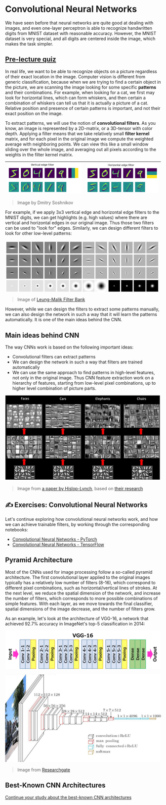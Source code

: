 # Convolutional Neural Networks

We have seen before that neural networks are quite good at dealing with images, and even one-layer perceptron is able to recognize handwritten digits from MNIST dataset with reasonable accuracy. However, the MNIST dataset is very special, and all digits are centered inside the image, which makes the task simpler.

## [Pre-lecture quiz](https://victorious-sand-043ca7603.1.azurestaticapps.net/quiz/107)

In real life, we want to be able to recognize objects on a picture regardless of their exact location in the image. Computer vision is different from generic classification, because when we are trying to find a certain object in the picture, we are scanning the image looking for some specific **patterns** and their combinations. For example, when looking for a cat, we first may look for horizontal lines, which can form whiskers, and then certain a combination of whiskers can tell us that it is actually a picture of a cat. Relative position and presence of certain patterns is important, and not their exact position on the image.

To extract patterns, we will use the notion of **convolutional filters**. As you know, an image is represented by a 2D-matrix, or a 3D-tensor with color depth. Applying a filter means that we take relatively small **filter kernel** matrix, and for each pixel in the original image we compute the weighted average with neighboring points. We can view this like a small window sliding over the whole image, and averaging out all pixels according to the weights in the filter kernel matrix.

![Vertical Edge Filter](images/filter-vert.png) | ![Horizontal Edge Filter](images/filter-horiz.png)
----|----

> Image by Dmitry Soshnikov

For example, if we apply 3x3 vertical edge and horizontal edge filters to the MNIST digits, we can get highlights (e.g. high values) where there are vertical and horizontal edges in our original image. Thus those two filters can be used to "look for" edges. Similarly, we can design different filters to look for other low-level patterns:

<img src="images/lmfilters.jpg" width="500" align="center"/>


> Image of [Leung-Malik Filter Bank](https://www.robots.ox.ac.uk/~vgg/research/texclass/filters.html)

However, while we can design the filters to extract some patterns manually, we can also design the network in such a way that it will learn the patterns automatically. It is one of the main ideas behind the CNN.

## Main ideas behind CNN

The way CNNs work is based on the following important ideas:

* Convolutional filters can extract patterns
* We can design the network in such a way that filters are trained automatically
* We can use the same approach to find patterns in high-level features, not only in the original image. Thus CNN feature extraction work on a hierarchy of features, starting from low-level pixel combinations, up to higher level combination of picture parts.

![Hierarchical Feature Extraction](images/FeatureExtractionCNN.png)

> Image from [a paper by Hislop-Lynch](https://www.semanticscholar.org/paper/Computer-vision-based-pedestrian-trajectory-Hislop-Lynch/26e6f74853fc9bbb7487b06dc2cf095d36c9021d), based on [their research](https://dl.acm.org/doi/abs/10.1145/1553374.1553453)

## ✍️ Exercises: Convolutional Neural Networks

Let's continue exploring how convolutional neural networks work, and how we can achieve trainable filters, by working through the corresponding notebooks:

* [Convolutional Neural Networks - PyTorch](ConvNetsPyTorch.ipynb)
* [Convolutional Neural Networks - TensorFlow](ConvNetsTF.ipynb)

## Pyramid Architecture

Most of the CNNs used for image processing follow a so-called pyramid architecture. The first convolutional layer applied to the original images typically has a relatively low number of filters (8-16), which correspond to different pixel combinations, such as horizontal/vertical lines of strokes. At the next level, we reduce the spatial dimension of the network, and increase the number of filters, which corresponds to more possible combinations of simple features. With each layer, as we move towards the final classifier, spatial dimensions of the image decrease, and the number of filters grow.

As an example, let's look at the architecture of VGG-16, a network that achieved 92.7% accuracy in ImageNet's top-5 classification in 2014:

![ImageNet Layers](images/vgg-16-arch1.jpg)

![ImageNet Pyramid](images/vgg-16-arch.jpg)

> Image from [Researchgate](https://www.researchgate.net/figure/Vgg16-model-structure-To-get-the-VGG-NIN-model-we-replace-the-2-nd-4-th-6-th-7-th_fig2_335194493)

## Best-Known CNN Architectures

[Continue your study about the best-known CNN architectures](CNN_Architectures.md)